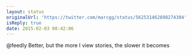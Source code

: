 ```yaml
---
layout: status
originalUrl: 'https://twitter.com/marcgg/status/562531462898274304'
isReply: true
date: 2015-02-03 08:42:06
---
```


@feedly Better, but the more I view stories, the slower it becomes
